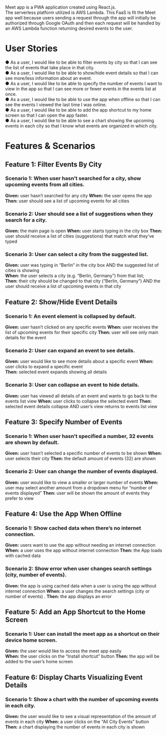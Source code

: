 <p>Meet app is a PWA application created using React.js. <br>  The serverless platform utilized is AWS Lambda.  This FaaS is fit the Meet app well because users sending a request through the app will initially be authorized through Google OAuth and then each request will be handled by an AWS Lambda function returning desired events to the user. </p>

# User Stories
● As a user, I would like to be able to filter events by city so that I can see the list of events that take place in that city. <br>
● As a user, I would like to be able to show/hide event details so that I can see more/less
information about an event.<br>
● As a user, I would like to be able to specify the number of events I want to view in the app so that I can see more or fewer events in the events list at once.<br>
● As a user, I would like to be able to use the app when offline so that I can see the events I viewed the last time I was online. <br>
● As a user, I would like to be able to add the app shortcut to my home screen so that I can open the app faster.<br>
● As a user, I would like to be able to see a chart showing the upcoming events in each city so that I know what events are organized in which city.<br>


# Features & Scenarios
## Feature 1: Filter Events By City
### Scenario 1: When user hasn’t searched for a city, show upcoming events from all cities.
**Given:** user hasn’t searched for any city 
**When:** the user opens the app 
**Then:** user should see a list of upcoming events for all cities 

### Scenario 2: User should see a list of suggestions when they search for a city.
**Given:** the main page is open 
**When:** user starts typing in the city box 
**Then:** user should receive a list of cities (suggestions) that match what they’ve typed 

### Scenario 3: User can select a city from the suggested list.
**Given:** user was typing in “Berlin” in the city box AND the suggested list of cities is showing  
**When:** the user selects a city (e.g. “Berlin, Germany”) from that list;  
**Then:** their city should be changed to that city (“Berlin, Germany”) AND the user should receive a list of upcoming events in that city 


## Feature 2: Show/Hide Event Details
### Scenario 1: An event element is collapsed by default.
**Given:** user hasn’t clicked on any specific events 
**When:**  user receives the list of upcoming events for their specific city 
**Then:** user will see only main details for the event 

### Scenario 2: User can expand an event to see details.
**Given:** user would like to see more details about a specific event 
**When:** user clicks to expand a specific event  
**Then:** selected event expands showing all details 

### Scenario 3: User can collapse an event to hide details.
**Given:** user has viewed all details of an event and wants to go back to the events list view 
**When:** user clicks to collapse the selected event 
**Then:** selected event details collapse AND user’s view returns to events list view 


## Feature 3: Specify Number of Events
### Scenario 1: When user hasn’t specified a number, 32 events are shown by default.
**Given:**  user hasn’t selected a specific number of events to be shown 
**When:**  user selects their city 
**Then:** the default amount of events (32) are shown 

### Scenario 2: User can change the number of events displayed.
**Given:** user would like to view a smaller or larger number of events 
**When:**  user may select another amount from a dropdown menu for “number of events displayed” 
**Then:** user will be shown the amount of events they prefer to view 


## Feature 4: Use the App When Offline
### Scenario 1: Show cached data when there’s no internet connection.
**Given:** users want to use the app without needing an internet connection 
**When:** a user uses the app without internet connection 
**Then:** the App loads with cached data 

### Scenario 2: Show error when user changes search settings (city, number of events).
**Given:** the app is using cached data when a user is using the app without internet connection 
**When:** a user changes the search settings (city or number of events) . 
**Then:** the app displays an error 


## Feature 5: Add an App Shortcut to the Home Screen
### Scenario 1: User can install the meet app as a shortcut on their device home screen.
**Given:** the user would like to access the meet app easily  
**When:** the user clicks on the “Install shortcut” button 
**Then:** the app will be added to the user’s home screen 


## Feature 6: Display Charts Visualizing Event Details
### Scenario 1: Show a chart with the number of upcoming events in each city.
**Given:** the user would like to see a visual representation of the amount of events in each city 
**When:** a user clicks on the “All City Events” button 
**Then:** a chart displaying the number of events in each city is shown

